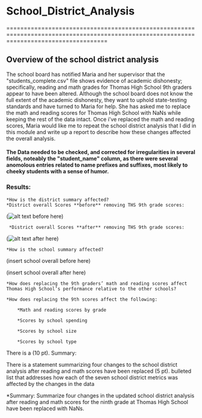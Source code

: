 # School_District_Analysis

=========================================================================================================================================

## Overview of the school district analysis

The school board has notified Maria and her supervisor that the 
"students_complete.csv" file shows evidence of academic dishonesty;
specifically, reading and math grades for Thomas High School 9th graders
appear to have been altered.  Although the school board does not know the full 
extent of the academic dishonesty, they want to uphold state-testing standards 
and have turned to Maria for help. She has asked me to replace the math and reading
scores for Thomas High School with NaNs while keeping the rest of the data intact.
Once i’ve replaced the math and reading scores, Maria would like me to repeat the 
school district analysis that I did in this module and write up a report to describe
how these changes affected the overall analysis.

#### The Data needed to be checked, and corrected for irregularities in several fields, noteably the "student_name" column, as there were several anomolous entries related to name prefixes and suffixes, most likely to cheeky students with a sense of humor.

### Results:

    *How is the district summary affected?
	*District overall Scores **before** removing THS 9th grade scores:

(![alt text](image.jpg) before here)

	 *District overall Scores **after** removing THS 9th grade scores:
(![alt text](image.jpg) after here)

    *How is the school summary affected?
(insert school overall before here)

(insert school overall after here)

    *How does replacing the 9th graders’ math and reading scores affect Thomas High School’s performance relative to the other schools?

    *How does replacing the 9th scores affect the following:

        *Math and reading scores by grade

        *Scores by school spending

        *Scores by school size

        *Scores by school type

There is a  (10 pt).
Summary:

There is a statement summarizing four changes to the school district analysis after reading and math scores have been replaced (5 pt).
bulleted list that addresses how each of the seven school district metrics was affected by the changes in the data

    

*Summary: Summarize four changes in the updated school district analysis after reading and math scores for the ninth grade at Thomas High School have been replaced with NaNs.

